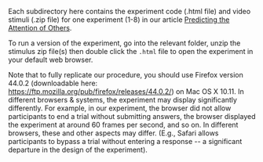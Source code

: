 Each subdirectory here contains the experiment code (.html file) and video stimuli (.zip file) for one experiment (1-8) in our article [Predicting the Attention of Others](https://www.pnas.org/doi/abs/10.1073/pnas.2307584120?af=R). 

To run a version of the experiment, go into the relevant folder, unzip the stimulus zip file(s) then double click the `.html` file to open the experiment in your default web browser. 

Note that to fully replicate our procedure, you should use Firefox version 44.0.2 (downloadable here: https://ftp.mozilla.org/pub/firefox/releases/44.0.2/) on Mac OS X 10.11. In different browsers & systems, the experiment may display significantly differently. For example, in our experiment, the browser did not allow participants to end a trial without submitting answers, the browser displayed the experiment at around 60 frames per second, and so on. In different browsers, these and other aspects may differ. (E.g., Safari allows participants to bypass a trial without entering a response -- a significant departure in the design of the experiment).
